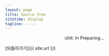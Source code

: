 ```yaml
---
layout: page
title: Source Tree
sitetime: display
tagline: -----
---
```


<div style="text-align:center"> :shit: In Preparing... </div>

[되돌아가기]({{ site.url }})
